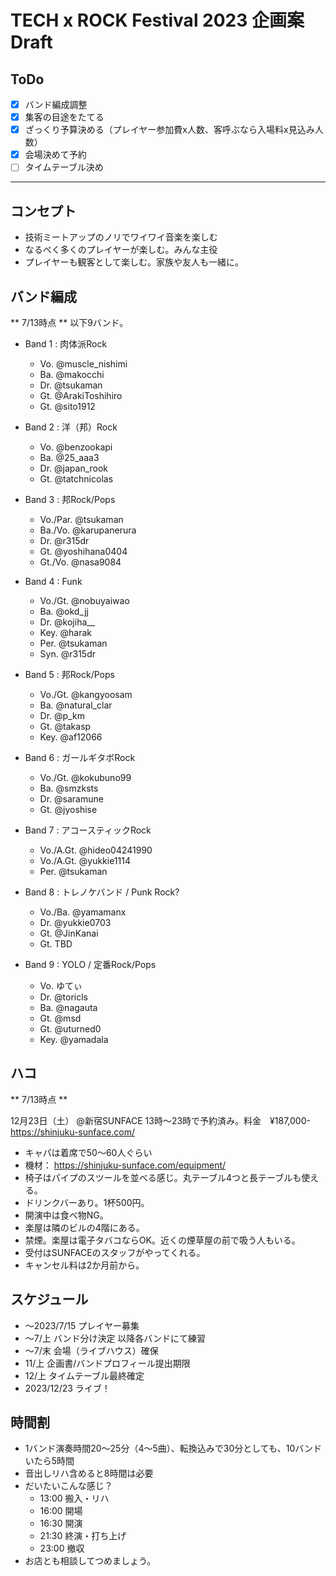 # TECH x ROCK Festival 2023 企画案Draft

## ToDo
- [x] バンド編成調整
- [x] 集客の目途をたてる
- [x] ざっくり予算決める（プレイヤー参加費x人数、客呼ぶなら入場料x見込み人数）
- [x] 会場決めて予約
- [ ] タイムテーブル決め

---

## コンセプト
- 技術ミートアップのノリでワイワイ音楽を楽しむ
- なるべく多くのプレイヤーが楽しむ。みんな主役
- プレイヤーも観客として楽しむ。家族や友人も一緒に。

## バンド編成
** 7/13時点 **
以下9バンド。

+ Band 1 : 肉体派Rock
    + Vo. @muscle_nishimi
    + Ba. @makocchi
    + Dr. @tsukaman
    + Gt. @ArakiToshihiro
    + Gt. @sito1912

+ Band 2 : 洋（邦）Rock
    + Vo. @benzookapi
    + Ba. @25_aaa3
    + Dr. @japan_rook
    + Gt. @tatchnicolas

+ Band 3 : 邦Rock/Pops
    + Vo./Par. @tsukaman
    + Ba./Vo. @karupanerura
    + Dr. @r315dr
    + Gt. @yoshihana0404
    + Gt./Vo. @nasa9084

+ Band 4 : Funk
    + Vo./Gt. @nobuyaiwao
    + Ba. @okd_jj
    + Dr. @kojiha__
    + Key. @harak
    + Per. @tsukaman
    + Syn. @r315dr

+ Band 5 : 邦Rock/Pops
    + Vo./Gt. @kangyoosam
    + Ba. @natural_clar
    + Dr. @p_km
    + Gt. @takasp
    + Key. @af12066

+ Band 6 : ガールギタボRock
    + Vo./Gt. @kokubuno99
    + Ba. @smzksts
    + Dr. @saramune
    + Gt. @jyoshise

+ Band 7 : アコースティックRock
    + Vo./A.Gt. @hideo04241990
    + Vo./A.Gt. @yukkie1114
    + Per. @tsukaman

+ Band 8 : トレノケバンド / Punk Rock?
    + Vo./Ba. @yamamanx
    + Dr. @yukkie0703
    + Gt. @JinKanai
    + Gt. TBD

+ Band 9 : YOLO / 定番Rock/Pops
    + Vo. ゆてぃ
    + Dr. @toricls
    + Ba. @nagauta
    + Gt. @msd
    + Gt. @uturned0
    + Key. @yamadala

## ハコ
** 7/13時点 **

12月23日（土） @新宿SUNFACE 13時～23時で予約済み。料金　¥187,000-
https://shinjuku-sunface.com/

- キャパは着席で50～60人ぐらい
- 機材： https://shinjuku-sunface.com/equipment/
- 椅子はパイプのスツールを並べる感じ。丸テーブル4つと長テーブルも使える。
- ドリンクバーあり。1杯500円。
- 開演中は食べ物NG。
- 楽屋は隣のビルの4階にある。
- 禁煙。楽屋は電子タバコならOK。近くの煙草屋の前で吸う人もいる。
- 受付はSUNFACEのスタッフがやってくれる。
- キャンセル料は2か月前から。

## スケジュール
- ～2023/7/15 プレイヤー募集
- ～7/上 バンド分け決定 以降各バンドにて練習
- ～7/末 会場（ライブハウス）確保
- 11/上 企画書/バンドプロフィール提出期限
- 12/上 タイムテーブル最終確定
- 2023/12/23 ライブ！

## 時間割
- 1バンド演奏時間20～25分（4～5曲）、転換込みで30分としても、10バンドいたら5時間
- 音出しリハ含めると8時間は必要
- だいたいこんな感じ？
    - 13:00 搬入・リハ
    - 16:00 開場
    - 16:30 開演
    - 21:30 終演・打ち上げ
    - 23:00 撤収
- お店とも相談してつめましょう。

